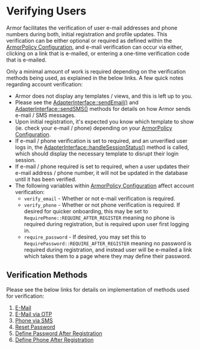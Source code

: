 
# Verifying Users

Armor facilitates the verification of user e-mail addresses and phone numbers during both, initial registration and profile updates.  This verification can be either optional or required as defined within the [ArmorPolicy Configuration](armorpolicy.md), and e-mail verification can occur via either, clicking on a link that is e-mailed, or entering a one-time verification code that is e-mailed.

Only a minimal amount of work is required depending on the verification methods being used, as explained in the below links.  A few quick notes regarding account verification:

* Armor does not display any templates / views, and this is left up to you.
* Please see the [AdapterInterface::sendEmail()](./adapter/sendEmail.md) and [AdapterInterface::sendSMS()](./adapter/sendSMS.md) methods for details on how Armor sends e-mail / SMS messages.
* Upon initial registration, it's expected you know which template to show (ie. check your e-mail / phone) depending on your [ArmorPolicy Configuration](armorpolicy.md).
* If e-mail / phone verification is set to required, and an unverified user logs in, the [AdapterInterface::handleSessionStatus()](./adapter/handleSessionStatus.md) method is called, which should display the necessary template to disrupt their login session.
* If e-mail / phone required is set to required, when a user updates their e-mail address / phone number, it will not be updated in the database until it has been verified.
* The following variables within [ArmorPolicy Configuration](armorpolicy.md) affect account verification:
    * `verify_email` - Whether or not e-mail verification is required.
    * `verify_phone` - Whether or not phone verification is required.  If desired for quicker onboarding, this may be set to `RequirePhone::REQUIRE_AFTER_REGISTER` meaning no phone is required during registration, but is required upon user first logging in.
    * `require_password` - If desired, you may set this to `RequirePassword::REQUIRE_AFTER_REGISTER` meaning no password is required during registration, and instead user will be e-mailed a link which takes them to a page where they may define their password.


## Verification Methods

Please see the below links for details on implementation of methods used for verification:

1. [E-Mail](./verify_email.md)
2. [E-Mail via OTP](./verify_email_otp.md)
3. [Phone via SMS](./verify_phone.md)
4. [Reset Password](reset_password.md)
5. [Define Password After Registration](./request_initial_password.md)
6. [Define Phone After Registration](./request_initial_phone.md)





